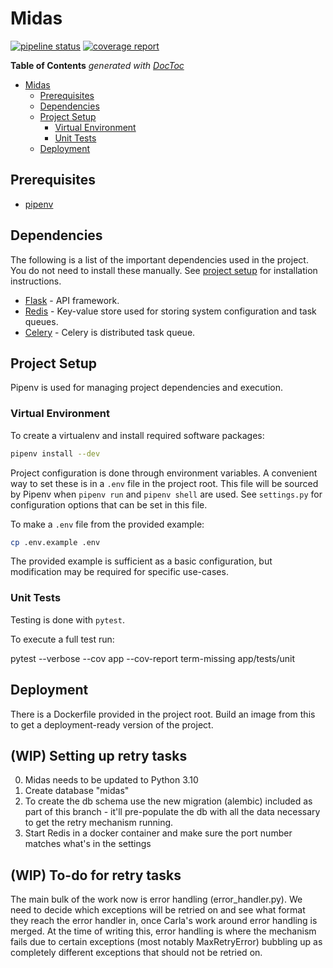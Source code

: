 # Midas


[![pipeline status](https://git.bink.com/Olympus/midas/badges/develop/pipeline.svg)](https://git.bink.com/Olympus/midas/commits/develop) [![coverage report](https://git.bink.com/Olympus/midas/badges/develop/coverage.svg)](https://git.bink.com/Olympus/midas/commits/develop)


<!-- START doctoc generated TOC please keep comment here to allow auto update -->
<!-- DON'T EDIT THIS SECTION, INSTEAD RE-RUN doctoc TO UPDATE -->
**Table of Contents**  *generated with [DocToc](https://github.com/thlorenz/doctoc)*

- [Midas](#midas)
  - [Prerequisites](#prerequisites)
  - [Dependencies](#dependencies)
  - [Project Setup](#project-setup)
    - [Virtual Environment](#virtual-environment)
    - [Unit Tests](#unit-tests)
  - [Deployment](#deployment)

<!-- END doctoc generated TOC please keep comment here to allow auto update -->

## Prerequisites

- [pipenv](https://docs.pipenv.org)

## Dependencies

The following is a list of the important dependencies used in the project. You do not need to install these manually. See [project setup](#project-setup) for installation instructions.

- [Flask](http://flask.pocoo.org) - API framework.
- [Redis](https://redis-py.readthedocs.io/en/latest) - Key-value store used for storing system configuration and task queues.
- [Celery](https://docs.celeryproject.org/en/stable/index.html) - Celery is distributed task queue.


## Project Setup

Pipenv is used for managing project dependencies and execution.

### Virtual Environment

To create a virtualenv and install required software packages:

```bash
pipenv install --dev
```

Project configuration is done through environment variables. A convenient way to set these is in a `.env` file in the project root. This file will be sourced by Pipenv when `pipenv run` and `pipenv shell` are used. See `settings.py` for configuration options that can be set in this file.

To make a `.env` file from the provided example:

```bash
cp .env.example .env
```

The provided example is sufficient as a basic configuration, but modification may be required for specific use-cases.

### Unit Tests

Testing is done with `pytest`.

To execute a full test run:

pytest --verbose --cov app --cov-report term-missing app/tests/unit

## Deployment

There is a Dockerfile provided in the project root. Build an image from this to get a deployment-ready version of the project.

## (WIP) Setting up retry tasks
0. Midas needs to be updated to Python 3.10
1. Create database "midas"
2. To create the db schema use the new migration (alembic) included as part of this branch - it'll pre-populate the db 
   with all the data necessary to get the retry mechanism running.
3. Start Redis in a docker container and make sure the port number matches what's in the settings

## (WIP) To-do for retry tasks
The main bulk of the work now is error handling (error_handler.py).
We need to decide which exceptions will be retried on and see what format they reach
the error handler in, once Carla's work around error handling is merged.
At the time of writing this, error handling is where the mechanism fails due to certain exceptions (most notably MaxRetryError) 
bubbling up as completely different exceptions that should not be retried on. 